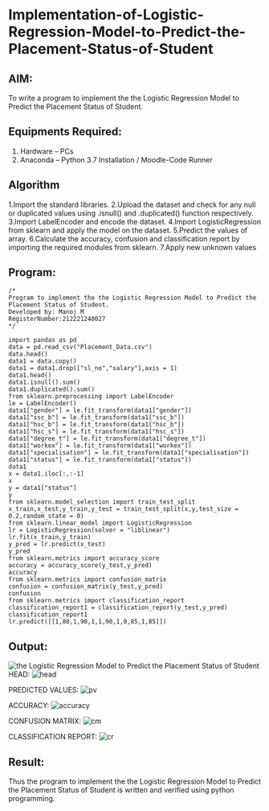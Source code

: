 # Implementation-of-Logistic-Regression-Model-to-Predict-the-Placement-Status-of-Student

## AIM:
To write a program to implement the the Logistic Regression Model to Predict the Placement Status of Student.

## Equipments Required:
1. Hardware – PCs
2. Anaconda – Python 3.7 Installation / Moodle-Code Runner

## Algorithm
1.Import the standard libraries. 2.Upload the dataset and check for any null or duplicated values using .isnull() and .duplicated() function respectively. 3.Import LabelEncoder and encode the dataset. 4.Import LogisticRegression from sklearn and apply the model on the dataset. 5.Predict the values of array. 6.Calculate the accuracy, confusion and classification report by importing the required modules from sklearn. 7.Apply new unknown values

## Program:
```
/*
Program to implement the the Logistic Regression Model to Predict the Placement Status of Student.
Developed by: Manoj M
RegisterNumber:212221240027 
*/

import pandas as pd
data = pd.read_csv("Placement_Data.csv")
data.head()
data1 = data.copy()
data1 = data1.drop(["sl_no","salary"],axis = 1)
data1.head()
data1.isnull().sum()
data1.duplicated().sum()
from sklearn.preprocessing import LabelEncoder
le = LabelEncoder()
data1["gender"] = le.fit_transform(data1["gender"])
data1["ssc_b"] = le.fit_transform(data1["ssc_b"])
data1["hsc_b"] = le.fit_transform(data1["hsc_b"])
data1["hsc_s"] = le.fit_transform(data1["hsc_s"])
data1["degree_t"] = le.fit_transform(data1["degree_t"])
data1["workex"] = le.fit_transform(data1["workex"])
data1["specialisation"] = le.fit_transform(data1["specialisation"])
data1["status"] = le.fit_transform(data1["status"])
data1
x = data1.iloc[:,:-1]
x
y = data1["status"]
y
from sklearn.model_selection import train_test_split
x_train,x_test,y_train,y_test = train_test_split(x,y,test_size = 0.2,random_state = 0)
from sklearn.linear_model import LogisticRegression
lr = LogisticRegression(solver = "liblinear")
lr.fit(x_train,y_train)
y_pred = lr.predict(x_test)
y_pred
from sklearn.metrics import accuracy_score
accuracy = accuracy_score(y_test,y_pred)
accuracy
from sklearn.metrics import confusion_matrix
confusion = confusion_matrix(y_test,y_pred)
confusion
from sklearn.metrics import classification_report
classification_report1 = classification_report(y_test,y_pred)
classification_report1
lr.predict([[1,80,1,90,1,1,90,1,0,85,1,85]])

```

## Output:
![the Logistic Regression Model to Predict the Placement Status of Student](sam.png)
HEAD:
![head](https://user-images.githubusercontent.com/94588708/165893946-43b608f7-b970-49ad-a36d-e2ffc792eeda.png)



PREDICTED VALUES:
![pv](https://user-images.githubusercontent.com/94588708/165894031-1f01d761-646e-4fa0-816d-11ea73e49924.png)


ACCURACY:
![accuracy](https://user-images.githubusercontent.com/94588708/165894118-04b825c3-a82d-4cc4-aa2d-7e7e3c0db47d.png)


CONFUSION MATRIX:
![cm](https://user-images.githubusercontent.com/94588708/165894379-84e5d49d-5e0d-478a-a21c-9e05e7f3b8d0.png)


CLASSIFICATION REPORT:
![cr](https://user-images.githubusercontent.com/94588708/165894222-c2f559a6-0b08-4c2d-b17c-66258e00b2f1.png)







## Result:
Thus the program to implement the the Logistic Regression Model to Predict the Placement Status of Student is written and verified using python programming.
